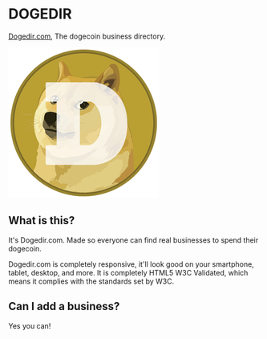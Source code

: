 # DOGEDIR

[Dogedir.com](http://dogedir.com), The dogecoin business directory.

![DogeCoin](assets/images/dogecoin-300.png)

## What is this?
It's Dogedir.com. Made so everyone can find real businesses to spend their dogecoin.

Dogedir.com is completely responsive, it'll look good on your smartphone, tablet, desktop, and more.
It is completely HTML5 W3C Validated, which means it complies with the standards set by W3C.

## Can I add a business?
Yes you can!

